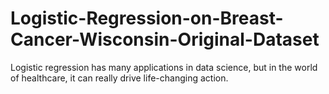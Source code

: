 # Logistic-Regression-on-Breast-Cancer-Wisconsin-Original-Dataset
Logistic regression has many applications in data science, but in the world of healthcare, it can really drive life-changing action.
